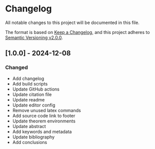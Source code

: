 # Changelog

All notable changes to this project will be documented in this file.

The format is based on [Keep a Changelog](https://keepachangelog.com/en/1.0.0/),
and this project adheres to [Semantic Versioning v2.0.0](https://semver.org/spec/v2.0.0.html).

## [1.0.0] - 2024-12-08

### Changed

- Add changelog
- Add build scripts
- Update GitHub actions
- Update citation file
- Update readme
- Update editor config
- Remove unused latex commands
- Add source code link to footer
- Update theorem environments
- Update abstract
- Add keywords and metadata
- Update bibliography
- Add conclusions

